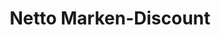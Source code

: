 ---
title: "Netto Marken-Discount"
url: /olbernhau/netto-marken-discount-thomas-mann-strasse/
shop: Supermarkt
---